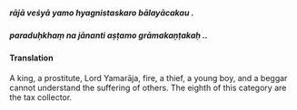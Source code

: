 ##### rājā veśyā yamo hyagnistaskaro bālayācakau .
##### paraduḥkhaṃ na jānanti aṣṭamo grāmakaṇṭakaḥ ..

#### Translation

A king, a prostitute, Lord Yamarāja, fire, a thief, a young boy, and a beggar cannot understand the suffering of others. The eighth of this category are the tax collector.